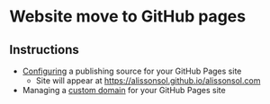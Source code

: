 # Website move to GitHub pages

## Instructions

- [Configuring](https://docs.github.com/en/pages/getting-started-with-github-pages/configuring-a-publishing-source-for-your-github-pages-site) a publishing source for your GitHub Pages site
  - Site will appear at <https://alissonsol.github.io/alissonsol.com>
- Managing a [custom domain](https://docs.github.com/en/pages/configuring-a-custom-domain-for-your-github-pages-site/managing-a-custom-domain-for-your-github-pages-site) for your GitHub Pages site
